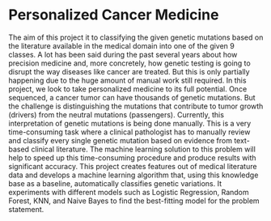 # Personalized Cancer Medicine 
The aim of this project it to classifying the given genetic mutations based on the literature available in the medical domain into one of the given 9 classes.
A lot has been said during the past several years about how precision medicine and, more concretely, how genetic testing is going to disrupt the way diseases like cancer are treated.
But this is only partially happening due to the huge amount of manual work still required. In this project, we look to take personalized medicine to its full potential.
Once sequenced, a cancer tumor can have thousands of genetic mutations. But the challenge is distinguishing the mutations that contribute to tumor growth (drivers) from the neutral mutations (passengers).
Currently, this interpretation of genetic mutations is being done manually. This is a very time-consuming task where a clinical pathologist has to manually review and classify every single genetic mutation based on evidence from text-based clinical literature. The machine learning solution to this problem will help to speed up this time-consuming procedure and produce results with significant accuracy.
This project creates features out of medical literature data and develops a machine learning algorithm that, using this knowledge base as a baseline, automatically classifies genetic variations.
It experiments with different models such as Logistic Regression, Random Forest, KNN, and Naive Bayes to find the best-fitting model for the problem statement.
